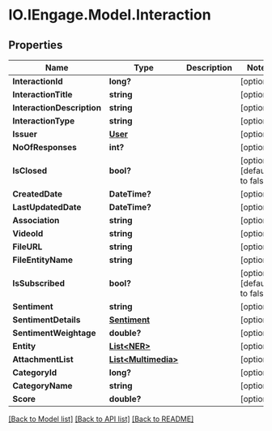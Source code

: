 # IO.IEngage.Model.Interaction
## Properties

Name | Type | Description | Notes
------------ | ------------- | ------------- | -------------
**InteractionId** | **long?** |  | [optional] 
**InteractionTitle** | **string** |  | [optional] 
**InteractionDescription** | **string** |  | [optional] 
**InteractionType** | **string** |  | [optional] 
**Issuer** | [**User**](User.md) |  | [optional] 
**NoOfResponses** | **int?** |  | [optional] 
**IsClosed** | **bool?** |  | [optional] [default to false]
**CreatedDate** | **DateTime?** |  | [optional] 
**LastUpdatedDate** | **DateTime?** |  | [optional] 
**Association** | **string** |  | [optional] 
**VideoId** | **string** |  | [optional] 
**FileURL** | **string** |  | [optional] 
**FileEntityName** | **string** |  | [optional] 
**IsSubscribed** | **bool?** |  | [optional] [default to false]
**Sentiment** | **string** |  | [optional] 
**SentimentDetails** | [**Sentiment**](Sentiment.md) |  | [optional] 
**SentimentWeightage** | **double?** |  | [optional] 
**Entity** | [**List&lt;NER&gt;**](NER.md) |  | [optional] 
**AttachmentList** | [**List&lt;Multimedia&gt;**](Multimedia.md) |  | [optional] 
**CategoryId** | **long?** |  | [optional] 
**CategoryName** | **string** |  | [optional] 
**Score** | **double?** |  | [optional] 

[[Back to Model list]](../README.md#documentation-for-models) [[Back to API list]](../README.md#documentation-for-api-endpoints) [[Back to README]](../README.md)

